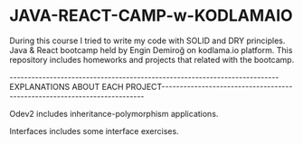 # JAVA-REACT-CAMP-w-KODLAMAIO

 During this course I tried to write my code with SOLID and DRY principles.
 Java & React bootcamp held by Engin Demiroğ on kodlama.io platform. This repository includes homeworks and projects that related with the bootcamp.
 
 --------------------------------------------------------------------------EXPLANATIONS ABOUT EACH PROJECT-------------------------------------------------------------------------
 
 Odev2 includes inheritance-polymorphism applications.
 
 Interfaces includes some interface exercises.
